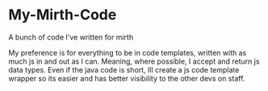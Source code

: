 # My-Mirth-Code
A bunch of code I've written for mirth

My preference is for everything to be in code templates, written with as much js in and out as I can. Meaning, where possible, I accept and return js data types. Even if the java code is short, Ill create a js code template wrapper so its easier and has better visibility to the other devs on staff.
